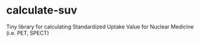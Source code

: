 # calculate-suv
Tiny library for calculating Standardized Uptake Value for Nuclear Medicine (i.e. PET, SPECT)
